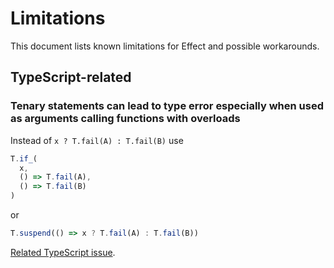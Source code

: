 # Limitations

This document lists known limitations for Effect and possible workarounds.

## TypeScript-related

### Tenary statements can lead to type error especially when used as arguments calling functions with overloads

Instead of `x ? T.fail(A) : T.fail(B)` use 

```ts
T.if_(
  x,
  () => T.fail(A),
  () => T.fail(B)
)
```

or

```ts
T.suspend(() => x ? T.fail(A) : T.fail(B))
```

[Related TypeScript issue](https://github.com/microsoft/TypeScript/issues/40665).
